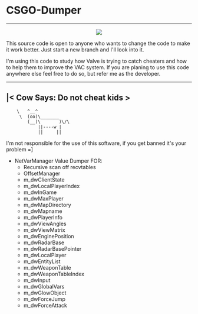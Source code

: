# CSGO-Dumper  
--------





<p align="center">
  <img src="https://s18.postimg.org/esyzn9yax/Untitled_1.png"/>
</p>

This source code is open to anyone who wants to change the code to make it work better.
Just start a new branch and I'll look into it.

I'm using this code to study how Valve is trying to catch cheaters and how to help them to improve the VAC system.
If you are planing to use this code anywhere else feel free to do so, but refer me as the developer.

 ----------------------
|< Cow Says: Do not cheat kids >
 ----------------------
        \   ^__^
         \  (oo)\_______
            (__)\       )\/\
                ||----w |
                ||     ||


I'm not responsible for the use of this software, if you get banned it's your problem =]
 

* NetVarManager 
Value Dumper FOR: 
  * Recursive scan off recvtables  
  * OffsetManager  
  * m_dwClientState  
  * m_dwLocalPlayerIndex  
  * m_dwInGame  
  * m_dwMaxPlayer  
  * m_dwMapDirectory  
  * m_dwMapname  
  * m_dwPlayerInfo  
  * m_dwViewAngles  
  * m_dwViewMatrix  
  * m_dwEnginePosition  
  * m_dwRadarBase  
  * m_dwRadarBasePointer  
  * m_dwLocalPlayer  
  * m_dwEntityList  
  * m_dwWeaponTable  
  * m_dwWeaponTableIndex  
  * m_dwInput  
  * m_dwGlobalVars  
  * m_dwGlowObject  
  * m_dwForceJump  
  * m_dwForceAttack  
